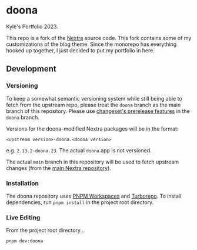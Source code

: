 # doona

Kyle's Portfolio 2023.

This repo is a fork of the [Nextra](https://nextra.site) source code. This fork
contains some of my customizations of the blog theme. Since the monorepo has
everything hooked up together, I just decided to put my portfolio in here.

## Development

### Versioning

To keep a somewhat semantic versioning system while still being able to fetch
from the upstream repo, please treat the `doona` branch as the main branch of
this repository. Please use
[changeset's prerelease features](https://github.com/changesets/changesets/blob/main/docs/prereleases.md)
in the `doona` branch.

Versions for the doona-modified Nextra packages will be in the format:

```
<upstream version>-doona.<doona version>
```

e.g. `2.13.2-doona.23`. The actual `doona` app is not versioned.

The actual `main` branch in this repository will be used to fetch upstream
changes (from the [main Nextra repository](https://github.com/shuding/nextra)).

### Installation

The doona repository uses [PNPM Workspaces](https://pnpm.io/workspaces) and
[Turborepo](https://github.com/vercel/turborepo). To install dependencies, run
`pnpm install` in the project root directory.

### Live Editing

From the project root directory...

```sh
pnpm dev:doona
```

